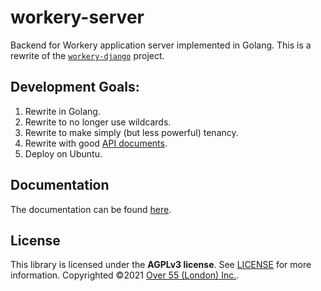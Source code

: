# workery-server
Backend for Workery application server implemented in Golang. This is a rewrite of the [``workery-django``](https://github.com/over55/workery-django) project.

## Development Goals:
1. Rewrite in Golang.
2. Rewrite to no longer use wildcards.
3. Rewrite to make simply (but less powerful) tenancy.
4. Rewrite with good [API documents](https://github.com/over55/workery-server/wiki).
5. Deploy on Ubuntu.

## Documentation

The documentation can be found [here](https://github.com/over55/workery-server/wiki).

## License
This library is licensed under the **AGPLv3 license**. See [LICENSE](LICENSE) for more information. Copyrighted ©2021 [Over 55 (London) Inc.](https://o55.ca/).
